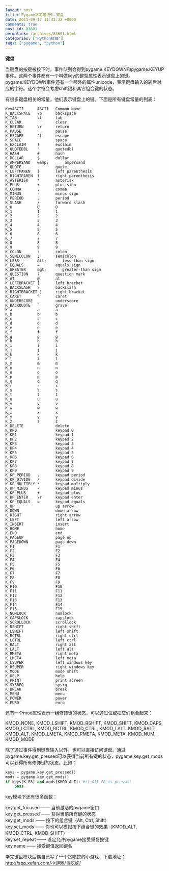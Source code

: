 ```yaml
---
layout: post
title: Pygame学习笔记9：键盘
date: 2011-09-17 11:42:32 +0000
comments: true
post_id: 83601
permalink: /archives/83601.html
categories: ["Python栏目"]
tags: ["pygame", "python"]
---
```


<strong>键盘</strong>

当键盘的按键被按下时，事件队列会得到pygame.KEYDOWN和pygame.KEYUP事件。这两个事件都有一个叫做key的整型属性表示键盘上的键。pygame.KEYDOWN事件还有一个额外的属性unicode，表示键盘输入的转后对应的字符。这个字符会考虑shift键和其它组合键的状态。

有很多键盘相关的常量，他们表示键盘上的键。下面是所有键盘常量的列表：

    KeyASCII      ASCII   Common Name
    K_BACKSPACE   \b      backspace
    K_TAB         \t      tab
    K_CLEAR               clear
    K_RETURN      \r      return
    K_PAUSE               pause
    K_ESCAPE      ^[      escape
    K_SPACE               space
    K_EXCLAIM     !       exclaim
    K_QUOTEDBL    "       quotedbl
    K_HASH        #       hash
    K_DOLLAR      $       dollar
    K_AMPERSAND   &amp;       ampersand
    K_QUOTE               quote
    K_LEFTPAREN   (       left parenthesis
    K_RIGHTPAREN  )       right parenthesis
    K_ASTERISK    *       asterisk
    K_PLUS        +       plus sign
    K_COMMA       ,       comma
    K_MINUS       -       minus sign
    K_PERIOD      .       period
    K_SLASH       /       forward slash
    K_0           0       0
    K_1           1       1
    K_2           2       2
    K_3           3       3
    K_4           4       4
    K_5           5       5
    K_6           6       6
    K_7           7       7
    K_8           8       8
    K_9           9       9
    K_COLON       :       colon
    K_SEMICOLON   ;       semicolon
    K_LESS        &lt;       less-than sign
    K_EQUALS      =       equals sign
    K_GREATER     &gt;       greater-than sign
    K_QUESTION    ?       question mark
    K_AT          @       at
    K_LEFTBRACKET [       left bracket
    K_BACKSLASH   \       backslash
    K_RIGHTBRACKET ]      right bracket
    K_CARET       ^       caret
    K_UNDERSCORE  _       underscore
    K_BACKQUOTE   `       grave
    K_a           a       a
    K_b           b       b
    K_c           c       c
    K_d           d       d
    K_e           e       e
    K_f           f       f
    K_g           g       g
    K_h           h       h
    K_i           i       i
    K_j           j       j
    K_k           k       k
    K_l           l       l
    K_m           m       m
    K_n           n       n
    K_o           o       o
    K_p           p       p
    K_q           q       q
    K_r           r       r
    K_s           s       s
    K_t           t       t
    K_u           u       u
    K_v           v       v
    K_w           w       w
    K_x           x       x
    K_y           y       y
    K_z           z       z
    K_DELETE              delete
    K_KP0                 keypad 0
    K_KP1                 keypad 1
    K_KP2                 keypad 2
    K_KP3                 keypad 3
    K_KP4                 keypad 4
    K_KP5                 keypad 5
    K_KP6                 keypad 6
    K_KP7                 keypad 7
    K_KP8                 keypad 8
    K_KP9                 keypad 9
    K_KP_PERIOD   .       keypad period
    K_KP_DIVIDE   /       keypad divide
    K_KP_MULTIPLY *       keypad multiply
    K_KP_MINUS    -       keypad minus
    K_KP_PLUS     +       keypad plus
    K_KP_ENTER    \r      keypad enter
    K_KP_EQUALS   =       keypad equals
    K_UP                  up arrow
    K_DOWN                down arrow
    K_RIGHT               right arrow
    K_LEFT                left arrow
    K_INSERT              insert
    K_HOME                home
    K_END                 end
    K_PAGEUP              page up
    K_PAGEDOWN            page down
    K_F1                  F1
    K_F2                  F2
    K_F3                  F3
    K_F4                  F4
    K_F5                  F5
    K_F6                  F6
    K_F7                  F7
    K_F8                  F8
    K_F9                  F9
    K_F10                 F10
    K_F11                 F11
    K_F12                 F12
    K_F13                 F13
    K_F14                 F14
    K_F15                 F15
    K_NUMLOCK             numlock
    K_CAPSLOCK            capslock
    K_SCROLLOCK           scrollock
    K_RSHIFT              right shift
    K_LSHIFT              left shift
    K_RCTRL               right ctrl
    K_LCTRL               left ctrl
    K_RALT                right alt
    K_LALT                left alt
    K_RMETA               right meta
    K_LMETA               left meta
    K_LSUPER              left windows key
    K_RSUPER              right windows key
    K_MODE                mode shift
    K_HELP                help
    K_PRINT               print screen
    K_SYSREQ              sysrq
    K_BREAK               break
    K_MENU                menu
    K_POWER               power
    K_EURO                euro

还有一个mod属性表示一组修饰键的状态，可以通过位或把它们组合起来：

KMOD_NONE, KMOD_LSHIFT, KMOD_RSHIFT, KMOD_SHIFT, KMOD_CAPS,  
KMOD_LCTRL, KMOD_RCTRL, KMOD_CTRL, KMOD_LALT, KMOD_RALT,  
KMOD_ALT, KMOD_LMETA, KMOD_RMETA, KMOD_META, KMOD_NUM, KMOD_MODE

除了通过事件得到键盘输入以外，也可以直接访问键盘。通过pygame.key.get_pressed可以获得当前所有键的状态，pygame.key.get_mods可以获得所有修饰键的状态，比如：

``` python
keys = pygame.key.get_pressed()
mods = pygame.key.get_mods()
if keys[K_F8] and mods[KMOD_ALT]: #if Alt-F8 is pressed
    pass
```

key模块下还有很多函数：

key.get_focused —— 当前激活的pygame窗口  
key.get_pressed —— 获得当前所有键的状态  
key.get_mods —— 按下的组合键（Alt, Ctrl, Shift）  
key.set_mods —— 你也可以模拟按下组合键的效果（KMOD_ALT, KMOD_CTRL, KMOD_SHIFT）  
key.set_repeat —— 设定允许pygame接受重复按键  
key.name —— 接受键值返回键名  

学完键盘模块后偶自己写了一个贪吃蛇的小游戏，下载地址：<a href="http://app.xefan.com/小游戏/贪吃蛇/" target="_blank">http://app.xefan.com/小游戏/贪吃蛇/</a>

